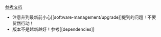 [参考文档](https://blog.csdn.net/qq_41054313/article/details/119453611)
- 注意升到最新前小心[[software-management/upgrade]]提到的问题！不要贸然行动！
- 版本不是越新越好！参考[[dependencies]]